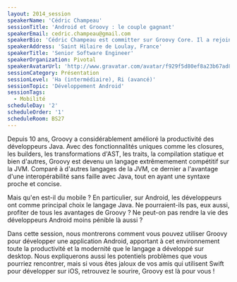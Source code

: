 ```yaml
---
layout: 2014_session
speakerName: 'Cédric Champeau'
sessionTitle: 'Android et Groovy : le couple gagnant'
speakerEmail: cedric.champeau@gmail.com
speakerBio: 'Cédric Champeau est committer sur Groovy Core. Il a rejoint Pivotal afin de participer au développement du langage après avoir passé plusieurs années à l''exploiter de manière industrielle chez un éditeur logiciel, Lingway, dans de multiples contextes (TALN, DSL, scripting, workflows, ...). Il a notamment développé le type checker et le compilateur statique qui ont fait leur apparition dans Groovy 2.'
speakerAddress: 'Saint Hilaire de Loulay, France'
speakerTitle: 'Senior Software Engineer'
speakerOrganization: Pivotal
speakerAvatarUrl: 'http://www.gravatar.com/avatar/f929f5d80ef8a23b67ad8ac6f08416cd?size=200&default=mm'
sessionCategory: Présentation
sessionLevel: 'Ha (intermédiaire), Ri (avancé)'
sessionTopic: 'Développement Android'
sessionTags:
  - Mobilité
scheduleDay: '2'
scheduleOrder: '1'
scheduleRoom: BS27
---
```


Depuis 10 ans, Groovy a considérablement amélioré la productivité des développeurs Java. Avec des fonctionnalités uniques comme les closures, les builders, les transformations d'AST, les traits, la compilation statique et bien d'autres, Groovy est devenu un langage extrêmemement compétitif sur la JVM. Comparé à d'autres langages de la JVM, ce dernier a l'avantage d'une interopérabilité sans faille avec Java, tout en ayant une syntaxe proche et concise.

Mais qu'en est-il du mobile ? En particulier, sur Android, les développeurs ont comme principal choix le langage Java. Ne pourraient-ils pas, eux aussi, profiter de tous les avantages de Groovy ? Ne peut-on pas rendre la vie des développeurs Android moins pénible là aussi ?

Dans cette session, nous montrerons comment vous pouvez utiliser Groovy pour développer une application Android, apportant à cet environnement toute la productivité et la modernité que le langage a développé sur desktop. Nous expliquerons aussi les potentiels problèmes que vous pourriez rencontrer, mais si vous êtes jaloux de vos amis qui utilisent Swift pour développer sur iOS, retrouvez le sourire, Groovy est là pour vous !


